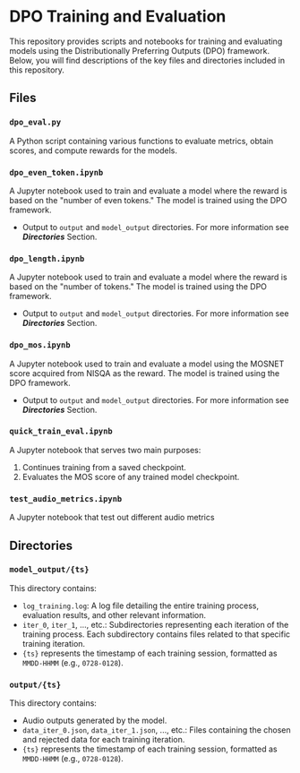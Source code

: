 # DPO Training and Evaluation

This repository provides scripts and notebooks for training and evaluating models using the Distributionally Preferring Outputs (DPO) framework. Below, you will find descriptions of the key files and directories included in this repository.

## Files

### `dpo_eval.py`
A Python script containing various functions to evaluate metrics, obtain scores, and compute rewards for the models. 

### `dpo_even_token.ipynb`
A Jupyter notebook used to train and evaluate a model where the reward is based on the "number of even tokens." The model is trained using the DPO framework.
- Output to `output` and `model_output` directories. For more information see ***Directories*** Section. 
### `dpo_length.ipynb`
A Jupyter notebook used to train and evaluate a model where the reward is based on the "number of tokens." The model is trained using the DPO framework.
- Output to `output` and `model_output` directories. For more information see ***Directories*** Section. 
### `dpo_mos.ipynb`
A Jupyter notebook used to train and evaluate a model using the MOSNET score acquired from NISQA as the reward. The model is trained using the DPO framework.
- Output to `output` and `model_output` directories. For more information see ***Directories*** Section. 
### `quick_train_eval.ipynb`
A Jupyter notebook that serves two main purposes:
1. Continues training from a saved checkpoint.
2. Evaluates the MOS score of any trained model checkpoint.
### `test_audio_metrics.ipynb`
A Jupyter notebook that test out different audio metrics
## Directories

### `model_output/{ts}`
This directory contains:
- `log_training.log`: A log file detailing the entire training process, evaluation results, and other relevant information.
- `iter_0`, `iter_1`, ..., etc.: Subdirectories representing each iteration of the training process. Each subdirectory contains files related to that specific training iteration.
- `{ts}` represents the timestamp of each training session, formatted as `MMDD-HHMM` (e.g., `0728-0128`).

### `output/{ts}`
This directory contains:
- Audio outputs generated by the model.
- `data_iter_0.json`, `data_iter_1.json`, ..., etc.: Files containing the chosen and rejected data for each training iteration.
- `{ts}` represents the timestamp of each training session, formatted as `MMDD-HHMM` (e.g., `0728-0128`).
